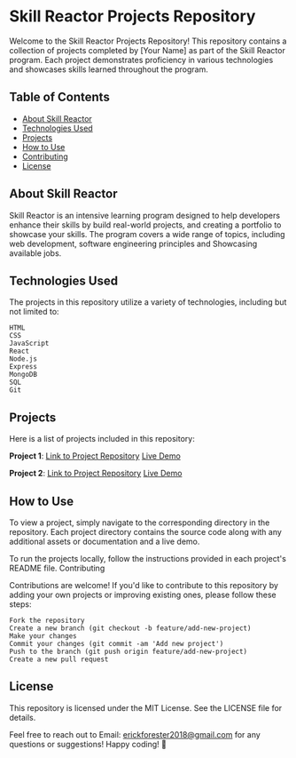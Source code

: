# Skill Reactor Projects Repository

Welcome to the Skill Reactor Projects Repository! This repository contains a collection of projects completed by [Your Name] as part of the Skill Reactor program. Each project demonstrates proficiency in various technologies and showcases skills learned throughout the program.

## Table of Contents

- [About Skill Reactor](#about-skill-reactor)
- [Technologies Used](#technologies-used)
- [Projects](#projects)
- [How to Use](#how-to-use)
- [Contributing](#contributing)
- [License](#license)

## About Skill Reactor

Skill Reactor is an intensive learning program designed to help developers enhance their skills by build real-world projects, and creating a portfolio to showcase your skills. The program covers a wide range of topics, including web development, software engineering principles and Showcasing available jobs.

## Technologies Used

The projects in this repository utilize a variety of technologies, including but not limited to:

    HTML
    CSS
    JavaScript
    React
    Node.js
    Express
    MongoDB
    SQL
    Git

## Projects

Here is a list of projects included in this repository:

**Project 1**: 
    [Link to Project Repository]()
    [Live Demo]()

**Project 2**: 
    [Link to Project Repository]()
    [Live Demo]()

## How to Use

To view a project, simply navigate to the corresponding directory in the repository. Each project directory contains the source code along with any additional assets or documentation and a live demo.

To run the projects locally, follow the instructions provided in each project's README file.
Contributing

Contributions are welcome! If you'd like to contribute to this repository by adding your own projects or improving existing ones, please follow these steps:

    Fork the repository
    Create a new branch (git checkout -b feature/add-new-project)
    Make your changes
    Commit your changes (git commit -am 'Add new project')
    Push to the branch (git push origin feature/add-new-project)
    Create a new pull request

## License

This repository is licensed under the MIT License. See the LICENSE file for details.

Feel free to reach out to Email: <erickforester2018@gmail.com> for any questions or suggestions! 
Happy coding! 🚀
